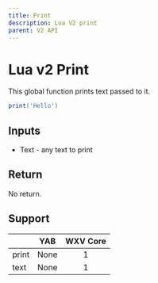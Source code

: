 ```yaml
---
title: Print
description: Lua V2 print
parent: V2 API
---
```

# Lua v2 Print

This global function prints text passed to it.

```lua
print('Hello')
```

## Inputs

- Text - any text to print

## Return

No return.

## Support

|       | YAB                    | WXV Core            |
| ----- | :--------------------: | :-----------------: |
| print | <span none>None</span> | <span full>1</span> |
| text  | <span none>None</span> | <span full>1</span> |
